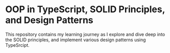 # OOP in TypeScript, SOLID Principles, and Design Patterns

This repository contains my learning journey as I explore and dive deep into the SOLID principles, and implement various design patterns using TypeSrcipt.
